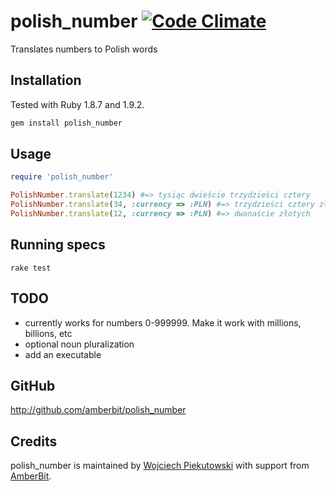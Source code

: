 polish_number [![Code Climate](https://codeclimate.com/github/amberbit/polish_number.png)](https://codeclimate.com/github/amberbit/polish_number)
=============

Translates numbers to Polish words

Installation
------------

Tested with Ruby 1.8.7 and 1.9.2.

```sh
gem install polish_number
```

Usage
-----

```Ruby
require 'polish_number'

PolishNumber.translate(1234) #=> tysiąc dwieście trzydzieści cztery
PolishNumber.translate(34, :currency => :PLN) #=> trzydzieści cztery złote
PolishNumber.translate(12, :currency => :PLN) #=> dwanaście złotych
```

Running specs
-------------

```Shell
rake test
```

TODO
----
* currently works for numbers 0-999999. Make it work with millions, billions, etc
* optional noun pluralization
* add an executable

GitHub
------

http://github.com/amberbit/polish_number

Credits
-------

polish_number is maintained by [Wojciech Piekutowski](http://piekutowski.net) with support from [AmberBit](http://www.amberbit.com).

